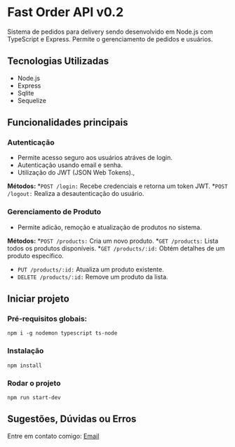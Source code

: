 # Fast Order API v0.2
Sistema de pedidos para delivery sendo desenvolvido em Node.js com TypeScript e Express. Permite o gerenciamento de pedidos e usuários.

## Tecnologias Utilizadas
* Node.js
* Express
* Sqlite
* Sequelize

## Funcionalidades principais

### Autenticação
* Permite acesso seguro aos usuários atráves de login.
* Autenticação usando email e senha.
* Utilização do JWT (JSON Web Tokens).,

**Métodos:**
*`POST /login:` Recebe credenciais e retorna um token JWT.
*`POST /logout:` Realiza a desautenticação do usuário.

### Gerenciamento de Produto
* Permite adicão, remoção e atualização de produtos no sistema.

**Métodos:**
*`POST /products:` Cria um novo produto.
*`GET /products:` Lista todos os produtos disponíveis.
*`GET /products/:id:` Obtém detalhes de um produto específico.
* `PUT /products/:id:` Atualiza um produto existente.
* `DELETE /products/:id:` Remove um produto da lista.

## Iniciar projeto

### Pré-requisitos globais:
`npm i -g nodemon typescript ts-node`

### Instalação
`npm install`

### Rodar o projeto
`npm run start-dev`

## Sugestões, Dúvidas ou Erros
Entre em contato comigo:
[Email](mailto:davimilioli2108@gmail.com)
